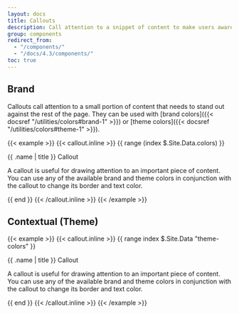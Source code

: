 ```yaml
---
layout: docs
title: Callouts
description: Call attention to a snippet of content to make users aware of something important.
group: components
redirect_from:
  - "/components/"
  - "/docs/4.3/components/"
toc: true
---
```


## Brand

Callouts call attention to a small portion of content that needs to stand out against the rest of the page. They can be used with [brand colors]({{< docsref "/utilities/colors#brand-1" >}}) or [theme colors]({{< docsref "/utilities/colors#theme-1" >}}).

{{< example >}}
{{< callout.inline >}}
{{ range (index $.Site.Data.colors) }}
<div class="callout callout-{{ .name }}{{ if eq .name "white" }} text-bg-dark{{ end }}">
  <p class="h4">{{ .name | title }} Callout</p>
  <p>A callout is useful for drawing attention to an important piece of content. You can use any of the available brand and theme colors in conjunction with the callout to change its border and text color.</p>
</div>
{{ end }}
{{< /callout.inline >}}
{{< /example >}}


## Contextual (Theme)

{{< example >}}
{{< callout.inline >}}
{{ range index $.Site.Data "theme-colors" }}
<div class="callout callout-{{ .name }}{{ if eq .name "white" }} text-bg-dark{{ end }}">
  <p class="h4">{{ .name | title }} Callout</p>
  <p>A callout is useful for drawing attention to an important piece of content. You can use any of the available brand and theme colors in conjunction with the callout to change its border and text color.</p>
</div>
{{ end }}
{{< /callout.inline >}}
{{< /example >}}
